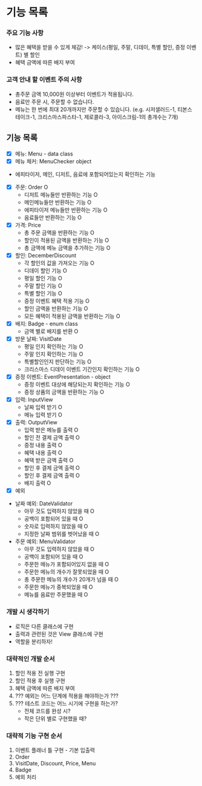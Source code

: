 # 기능 목록
### 주요 기능 사항
- 많은 혜택을 받을 수 있게 체감! -> 케이스(평일, 주말, 디데이, 특별 할인, 증정 이벤트) 별 할인
- 혜택 금액에 따른 배지 부여
### 고객 안내 할 이벤트 주의 사항
- 총주문 금액 10,000원 이상부터 이벤트가 적용됩니다.
- 음료만 주문 시, 주문할 수 없습니다.
- 메뉴는 한 번에 최대 20개까지만 주문할 수 있습니다.
(e.g. 시저샐러드-1, 티본스테이크-1, 크리스마스파스타-1, 제로콜라-3, 아이스크림-1의 총개수는 7개)

## 기능 목록
-[x] 메뉴: Menu - data class
-[x] 메뉴 체커: MenuChecker object
- 에피타이저, 메인, 디저트, 음료에 포함되어있는지 확인하는 기능
-[x] 주문: Order O
  - 디저트 메뉴들만 반환하는 기능 O 
  - 메인메뉴들만 반환하는 기능 O
  - 에피타이저 메뉴들만 반환하는 기능 O
  - 음료들만 반환하는 기능 O
-[x] 가격: Price
  - 총 주문 금액을 반환하는 기능 O
  - 할인이 적용된 금액을 반환하는 기능 O
  - 총 금액에 메뉴 금액을 추가하는 기능 O
-[x] 할인: DecemberDiscount
  - 각 할인의 값을 가져오는 기능 O
  - 디데이 할인 기능 O
  - 평일 할인 기능 O
  - 주말 할인 기능 O
  - 특별 할인 기능 O
  - 증정 이벤트 혜택 적용 기능 O
  - 할인 금액을 반환하는 기능 O
  - 모든 혜택이 적용된 금액을 반환하는 기능 O
-[x] 배지: Badge - enum class
  - 금액 별로 배지를 반환 O
-[x] 방문 날짜: VisitDate
  - 평일 인지 확인하는 기능 O
  - 주말 인지 확인하는 기능 O
  - 특별할인인지 판단하는 기능 O
  - 크리스마스 디데이 이벤트 기간인지 확인하는 기능 O
-[x] 증정 이벤트: EventPresentation - object
  - 증정 이벤트 대상에 해당되는지 확인하는 기능 O
  - 증정 상품의 금액을 반환하는 기능 O
-[x] 입력: InputView
  - 날짜 입력 받기 O
  - 메뉴 입력 받기 O
-[x] 출력: OutputView
  - 입력 받은 메뉴를 출력 O
  - 할인 전 결제 금액 출력 O
  - 증정 내용 출력 O
  - 혜택 내용 출력 O
  - 혜택 받은 금액 출력 O
  - 할인 후 결제 금액 출력 O
  - 할인 후 결제 금액 출력 O
  - 배지 출력 O
- [x] 예외
 - 날짜 예외: DateValidator
   - 아무 것도 입력하지 않았을 때 O
   - 공백이 포함되어 있을 때 O
   - 숫자로 입력하지 않았을 때 O
   - 지정한 날짜 범위를 벗어났을 때 O
 - 주문 예외: MenuValidator
   - 아무 것도 입력하지 않았을 때 O
   - 공백이 포함되어 있을 때 O
   - 주문한 메뉴가 포함되어있지 없을 때 O
   - 주문한 메뉴의 개수가 잘못되었을 때 O
   - 총 주문한 메뉴의 개수가 20개가 넘을 때 O
   - 주문한 메뉴가 중복되었을 때 O
   - 메뉴를 음료만 주문했을 때 O

### 개발 시 생각하기
- 로직은 다른 클래스에 구현
- 출력과 관련된 것은 View 클래스에 구현
- 역할을 분리하자! 

### 대략적인 개발 순서
1. 할인 적용 전 실행 구현
2. 할인 적용 후 실행 구현
3. 혜택 금액에 따른 배지 부여
4. ??? 예외는 어느 단계에 적용을 해야하는가 ???
5. ??? 테스트 코드는 어느 시기에 구현을 하는가?
    - 전체 코드를 완성 시?
    - 작은 단위 별로 구현했을 때?
### 대략적 기능 구현 순서
1. 이벤트 플래너 틀 구현 - 기본 입출력
2. Order
3. VisitDate, Discount, Price, Menu
4. Badge
5. 예외 처리 